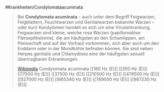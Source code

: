 #Krankheiten/Condylomataacuminata
> Bei **Condylomata acuminata** – auch unter dem Begriff Feigwarzen, Feigblattern, Feuchtwarzen und Genitalwarzen bekannte Warzen – oder kurz Kondylomen handelt es sich um eine Viruserkrankung. Feigwarzen sind kleine, weiche rosa Warzen (papillomatöse Fibroepitheliome), die am häufigsten an den Schamlippen, am Penisschaft und auf der Vorhaut vorkommen, sich aber auch um den Enddarm oder in der Mundhöhle befinden können. Sie sind neben Herpes genitalis und Chlamydiose eine der häufigsten sexuell übertragbaren Erkrankungen.
>
> [Wikipedia](https://de.wikipedia.org/wiki/Condylomata%20acuminata)
Condylomata acuminata
[[160 Hz (E)]]
[[350 Hz (E)]]
[[17500 Hz (E)]]
[[37500 Hz (E)]]
[[210500 Hz (E)]]
[[476500 Hz (E)]]
[[527000 Hz (E)]]
[[665340 Hz (E)]]
[[789000 Hz (E)]]
[[987230 Hz (E)]]